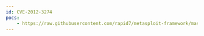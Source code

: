 ```yaml
---
id: CVE-2012-3274
pocs:
    - https://raw.githubusercontent.com/rapid7/metasploit-framework/master/modules/exploits/windows/misc/hp_imc_uam.rb
---
```

